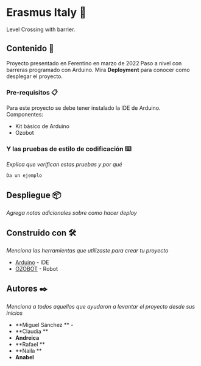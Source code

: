 # Erasmus Italy 🚀
Level Crossing with barrier. 

## Contenido 🚀
Proyecto presentado en Ferentino en marzo de 2022
Paso a nivel con barreras programado con Arduino.
Mira **Deployment** para conocer como desplegar el proyecto.


### Pre-requisitos 📋
Para este proyecto se debe tener instalado la IDE de Arduino.
Componentes: 
- Kit básico de Arduino
- Ozobot





### Y las pruebas de estilo de codificación ⌨️

_Explica que verifican estas pruebas y por qué_

```
Da un ejemplo
```

## Despliegue 📦

_Agrega notas adicionales sobre como hacer deploy_

## Construido con 🛠️

_Menciona las herramientas que utilizaste para crear tu proyecto_

* [Arduino](https://www.arduino.cc/en/software/) - IDE
* [OZOBOT](https://ozobot.com/) - Robot


## Autores ✒️

_Menciona a todos aquellos que ayudaron a levantar el proyecto desde sus inicios_

* **Miguel Sánchez ** - 
* **Claudia **
* **Andreica**
* **Rafael **
* **Naila **
* **Anabel**

